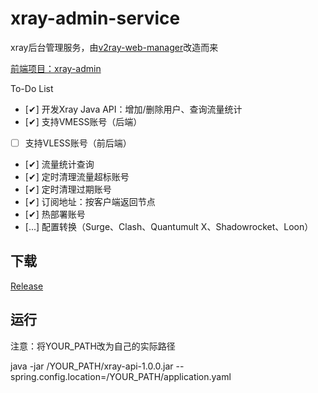 # xray-admin-service
xray后台管理服务，由[v2ray-web-manager](https://github.com/master-coder-ll/v2ray-web-manager)改造而来

[前端项目：xray-admin](https://github.com/fun90/xray-admin)

To-Do List
- [✔] 开发Xray Java API：增加/删除用户、查询流量统计
- [✔] 支持VMESS账号（后端）
- [ ] 支持VLESS账号（前后端）
- [✔] 流量统计查询
- [✔] 定时清理流量超标账号
- [✔] 定时清理过期账号
- [✔] 订阅地址：按客户端返回节点
- [✔] 热部署账号
- [...] 配置转换（Surge、Clash、Quantumult X、Shadowrocket、Loon）

## 下载
[Release](https://github.com/fun90/xray-admin-service/releases)

## 运行
注意：将YOUR_PATH改为自己的实际路径

java -jar /YOUR_PATH/xray-api-1.0.0.jar --spring.config.location=/YOUR_PATH/application.yaml